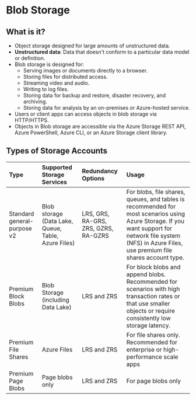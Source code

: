 # Blob Storage

## What is it?

- Object storage designed for large amounts of unstructured data.
- **Unstructured data**: Data that doesn't conform to a particular data model or definition.
- Blob storage is designed for:
  - Serving images or documents directly to a browser.
  - Storing files for distributed access.
  - Streaming video and audio.
  - Writing to log files.
  - Storing data for backup and restore, disaster recovery, and archiving.
  - Storing data for analysis by an on-premises or Azure-hosted service.
- Users or client apps can access objects in blob storage via HTTP/HTTPS.
- Objects in Blob storage are accessible via the Azure Storage REST API, Azure PowerShell, Azure CLI, or an Azure Storage client library.

## Types of Storage Accounts

| Type                        | Supported Storage Services                          | Redundancy Options                   | Usage                                                                                                                                                                                                     |
| :-------------------------- | :-------------------------------------------------- | :----------------------------------- | :-------------------------------------------------------------------------------------------------------------------------------------------------------------------------------------------------------- |
| Standard general-purpose v2 | Blob storage (Data Lake, Queue, Table, Azure Files) | LRS, GRS, RA-GRS, ZRS, GZRS, RA-GZRS | For blobs, file shares, queues, and tables is recommended for most scenarios using Azure Storage. If you want support for network file system (NFS) in Azure Files, use premium file shares account type. |
| Premium Block Blobs         | Blob Storage (including Data Lake)                  | LRS and ZRS                          | For block blobs and append blobs. Recommended for scenarios with high transaction rates or that use smaller objects or require consistently low storage latency.                                          |
| Premium File Shares         | Azure Files                                         | LRS and ZRS                          | For file shares only. Recommended for enterprise or high-performance scale apps                                                                                                                           |
| Premium Page Blobs          | Page blobs only                                     | LRS and ZRS                          | For page blobs only                                                                                                                                                                                       |
